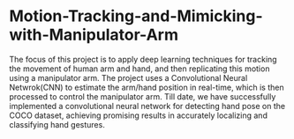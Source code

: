 # Motion-Tracking-and-Mimicking-with-Manipulator-Arm

The focus of this project is to apply deep learning techniques for tracking the movement of human arm
and hand, and then replicating this motion using a manipulator arm.
The project uses a Convolutional Neural Netwrok(CNN) to estimate the arm/hand position in real-time,
which is then processed to control the manipulator arm.
Till date, we have successfully implemented a convolutional neural network for detecting hand pose on
the COCO dataset, achieving promising results in accurately localizing and classifying hand gestures.
